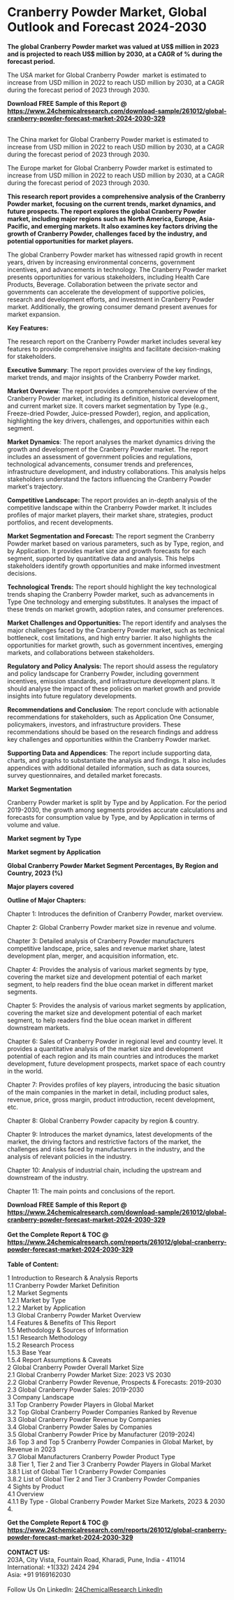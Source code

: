 <h1>Cranberry Powder Market, Global Outlook and Forecast 2024-2030</h1><p><strong>The global Cranberry Powder market was valued at US$ million in 2023 and is projected to reach US$ million by 2030, at a CAGR of % during the forecast period.</strong></p><p>
</p><p>The USA market for Global Cranberry Powder  market is estimated to increase from USD million in 2022 to reach USD million by 2030, at a CAGR during the forecast period of 2023 through 2030.</p><div><b>Download FREE Sample of this Report @ 
            <a href="https://www.24chemicalresearch.com/download-sample/261012/global-cranberry-powder-forecast-market-2024-2030-329">
            https://www.24chemicalresearch.com/download-sample/261012/global-cranberry-powder-forecast-market-2024-2030-329</a></b></div><br><p>
</p><p>The China market for Global Cranberry Powder market is estimated to increase from USD million in 2022 to reach USD million by 2030, at a CAGR during the forecast period of 2023 through 2030.</p><p>
</p><p>The Europe market for Global Cranberry Powder market is estimated to increase from USD million in 2022 to reach USD million by 2030, at a CAGR during the forecast period of 2023 through 2030.</p><p>
</p><p><strong>This research report provides a comprehensive analysis of the Cranberry Powder market, focusing on the current trends, market dynamics, and future prospects. The report explores the global Cranberry Powder market, including major regions such as North America, Europe, Asia-Pacific, and emerging markets. It also examines key factors driving the growth of Cranberry Powder, challenges faced by the industry, and potential opportunities for market players.</strong></p><p>
The global Cranberry Powder market has witnessed rapid growth in recent years, driven by increasing environmental concerns, government incentives, and advancements in technology. The Cranberry Powder market presents opportunities for various stakeholders, including Health Care Products, Beverage. Collaboration between the private sector and governments can accelerate the development of supportive policies, research and development efforts, and investment in Cranberry Powder market. Additionally, the growing consumer demand present avenues for market expansion.</p><p>
<strong>Key Features:</strong></p><p>
The research report on the Cranberry Powder market includes several key features to provide comprehensive insights and facilitate decision-making for stakeholders.</p><p>
<strong>Executive Summary</strong>: The report provides overview of the key findings, market trends, and major insights of the Cranberry Powder market.</p><p>
<strong>Market Overview</strong>: The report provides a comprehensive overview of the Cranberry Powder market, including its definition, historical development, and current market size. It covers market segmentation by Type (e.g., Freeze-dried Powder, Juice-pressed Powder), region, and application, highlighting the key drivers, challenges, and opportunities within each segment.</p><p>
<strong>Market Dynamics</strong>: The report analyses the market dynamics driving the growth and development of the Cranberry Powder market. The report includes an assessment of government policies and regulations, technological advancements, consumer trends and preferences, infrastructure development, and industry collaborations. This analysis helps stakeholders understand the factors influencing the Cranberry Powder market's trajectory.</p><p>
<strong>Competitive Landscape: </strong>The report provides an in-depth analysis of the competitive landscape within the Cranberry Powder market. It includes profiles of major market players, their market share, strategies, product portfolios, and recent developments.</p><p>
<strong>Market Segmentation and Forecast: </strong>The report segment the Cranberry Powder market based on various parameters, such as by Type, region, and by Application. It provides market size and growth forecasts for each segment, supported by quantitative data and analysis. This helps stakeholders identify growth opportunities and make informed investment decisions.</p><p>
<strong>Technological Trends:</strong> The report should highlight the key technological trends shaping the Cranberry Powder market, such as advancements in Type One technology and emerging substitutes. It analyses the impact of these trends on market growth, adoption rates, and consumer preferences.</p><p>
<strong>Market Challenges and Opportunities: </strong>The report identify and analyses the major challenges faced by the Cranberry Powder market, such as technical bottleneck, cost limitations, and high entry barrier. It also highlights the opportunities for market growth, such as government incentives, emerging markets, and collaborations between stakeholders.</p><p>
<strong>Regulatory and Policy Analysis: </strong>The report should assess the regulatory and policy landscape for Cranberry Powder, including government incentives, emission standards, and infrastructure development plans. It should analyse the impact of these policies on market growth and provide insights into future regulatory developments.</p><p>
<strong>Recommendations and Conclusion</strong>: The report conclude with actionable recommendations for stakeholders, such as Application One Consumer, policymakers, investors, and infrastructure providers. These recommendations should be based on the research findings and address key challenges and opportunities within the Cranberry Powder market.</p><p>
<strong>Supporting Data and Appendices</strong>: The report include supporting data, charts, and graphs to substantiate the analysis and findings. It also includes appendices with additional detailed information, such as data sources, survey questionnaires, and detailed market forecasts.</p><p>
<strong>Market Segmentation</strong></p><p>
Cranberry Powder market is split by Type and by Application. For the period 2019-2030, the growth among segments provides accurate calculations and forecasts for consumption value by Type, and by Application in terms of volume and value.</p><p>
<strong>Market segment by Type</strong></p><p>
</p><p>
</p><p><strong>Market segment by Application</strong></p><p>
</p><p>
</p><p><strong>Global Cranberry Powder Market Segment Percentages, By Region and Country, 2023 (%)</strong></p><p>
</p><p>
</p><p><strong>Major players covered</strong></p><p>
</p><p>
</p><p><strong>Outline of Major Chapters:</strong></p><p>
Chapter 1: Introduces the definition of Cranberry Powder, market overview.</p><p>
Chapter 2: Global Cranberry Powder market size in revenue and volume.</p><p>
Chapter 3: Detailed analysis of Cranberry Powder manufacturers competitive landscape, price, sales and revenue market share, latest development plan, merger, and acquisition information, etc.</p><p>
Chapter 4: Provides the analysis of various market segments by type, covering the market size and development potential of each market segment, to help readers find the blue ocean market in different market segments.</p><p>
Chapter 5: Provides the analysis of various market segments by application, covering the market size and development potential of each market segment, to help readers find the blue ocean market in different downstream markets.</p><p>
Chapter 6: Sales of Cranberry Powder in regional level and country level. It provides a quantitative analysis of the market size and development potential of each region and its main countries and introduces the market development, future development prospects, market space of each country in the world.</p><p>
Chapter 7: Provides profiles of key players, introducing the basic situation of the main companies in the market in detail, including product sales, revenue, price, gross margin, product introduction, recent development, etc.</p><p>
Chapter 8: Global Cranberry Powder capacity by region &amp; country.</p><p>
Chapter 9: Introduces the market dynamics, latest developments of the market, the driving factors and restrictive factors of the market, the challenges and risks faced by manufacturers in the industry, and the analysis of relevant policies in the industry.</p><p>
Chapter 10: Analysis of industrial chain, including the upstream and downstream of the industry.</p><p>
Chapter 11: The main points and conclusions of the report.</p><div><b>Download FREE Sample of this Report @ 
            <a href="https://www.24chemicalresearch.com/download-sample/261012/global-cranberry-powder-forecast-market-2024-2030-329">
            https://www.24chemicalresearch.com/download-sample/261012/global-cranberry-powder-forecast-market-2024-2030-329</a></b></div><br><div><b>Get the Complete Report & TOC @ 
            <a href="https://www.24chemicalresearch.com/reports/261012/global-cranberry-powder-forecast-market-2024-2030-329">
            https://www.24chemicalresearch.com/reports/261012/global-cranberry-powder-forecast-market-2024-2030-329</a></b></div><br>
            <b>Table of Content:</b><p>1 Introduction to Research & Analysis Reports<br />
    1.1 Cranberry Powder Market Definition<br />
    1.2 Market Segments<br />
        1.2.1 Market by Type<br />
        1.2.2 Market by Application<br />
    1.3 Global Cranberry Powder Market Overview<br />
    1.4 Features & Benefits of This Report<br />
    1.5 Methodology & Sources of Information<br />
        1.5.1 Research Methodology<br />
        1.5.2 Research Process<br />
        1.5.3 Base Year<br />
        1.5.4 Report Assumptions & Caveats<br />
2 Global Cranberry Powder Overall Market Size<br />
    2.1 Global Cranberry Powder Market Size: 2023 VS 2030<br />
    2.2 Global Cranberry Powder Revenue, Prospects & Forecasts: 2019-2030<br />
    2.3 Global Cranberry Powder Sales: 2019-2030<br />
3 Company Landscape<br />
    3.1 Top Cranberry Powder Players in Global Market<br />
    3.2 Top Global Cranberry Powder Companies Ranked by Revenue<br />
    3.3 Global Cranberry Powder Revenue by Companies<br />
    3.4 Global Cranberry Powder Sales by Companies<br />
    3.5 Global Cranberry Powder Price by Manufacturer (2019-2024)<br />
    3.6 Top 3 and Top 5 Cranberry Powder Companies in Global Market, by Revenue in 2023<br />
    3.7 Global Manufacturers Cranberry Powder Product Type<br />
    3.8 Tier 1, Tier 2 and Tier 3 Cranberry Powder Players in Global Market<br />
        3.8.1 List of Global Tier 1 Cranberry Powder Companies<br />
        3.8.2 List of Global Tier 2 and Tier 3 Cranberry Powder Companies<br />
4 Sights by Product<br />
    4.1 Overview<br />
        4.1.1 By Type - Global Cranberry Powder Market Size Markets, 2023 & 2030<br />
        4.</p><div><b>Get the Complete Report & TOC @ 
            <a href="https://www.24chemicalresearch.com/reports/261012/global-cranberry-powder-forecast-market-2024-2030-329">
            https://www.24chemicalresearch.com/reports/261012/global-cranberry-powder-forecast-market-2024-2030-329</a></b></div><br><b>CONTACT US:</b><br>
            203A, City Vista, Fountain Road, Kharadi, Pune, India - 411014<br>
            International: +1(332) 2424 294<br>
            Asia: +91 9169162030 <br><br>
            Follow Us On LinkedIn: <a href="https://www.linkedin.com/company/24chemicalresearch/">24ChemicalResearch LinkedIn</a>